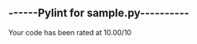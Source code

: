 ------Pylint for sample.py----------
------------------------------------
Your code has been rated at 10.00/10

